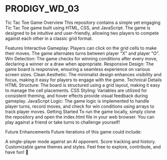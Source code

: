 # PRODIGY_WD_03
Tic Tac Toe Game
Overview
This repository contains a simple yet engaging Tic Tac Toe game built using HTML, CSS, and JavaScript. The game is designed to be intuitive and user-friendly, allowing two players to compete against each other in a classic grid format.

Features
Interactive Gameplay: Players can click on the grid cells to make their moves. The game alternates turns between player "X" and player "O".
Win Detection: The game checks for winning conditions after every move, declaring a winner or a draw when appropriate.
Responsive Design: The game board is responsive, ensuring a seamless experience on various screen sizes.
Clean Aesthetic: The minimalist design enhances visibility and focus, making it easy for players to engage with the game.
Technical Details
HTML Structure: The board is structured using a grid layout, making it easy to manage the cell placements.
CSS Styling: Variables are utilized for consistent theming, and hover effects provide visual feedback during gameplay.
JavaScript Logic: The game logic is implemented to handle player turns, record moves, and check for win conditions using arrays to track player moves.
Getting Started
To run the game locally, simply clone the repository and open the index.html file in your web browser. You can play against a friend or take turns to challenge yourself!

Future Enhancements
Future iterations of this game could include:

A single-player mode against an AI opponent.
Score tracking and history.
Customizable game themes and styles.
Feel free to explore, contribute, and have fun! 🎉
